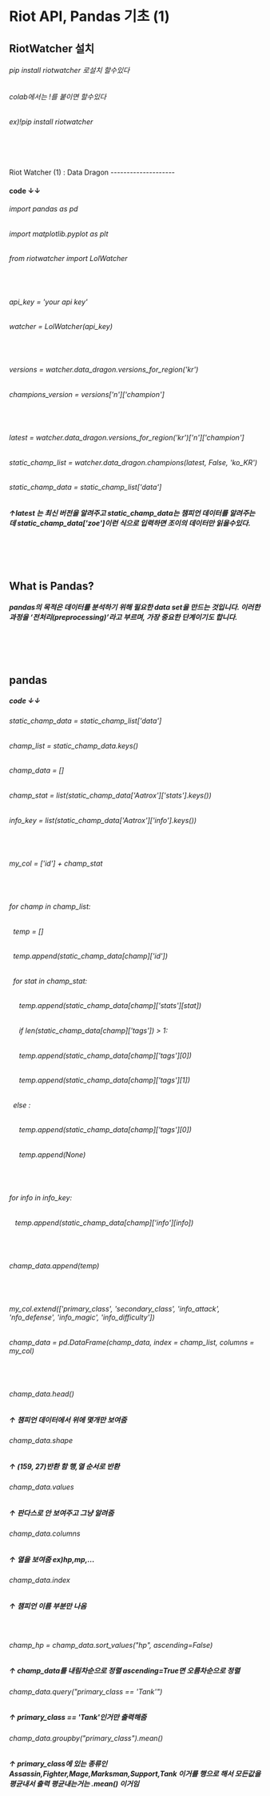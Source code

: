Riot API, Pandas 기초 (1)
========================
RiotWatcher 설치
----------------
###### pip install riotwatcher 로설치 할수있다
###### colab에서는 !를 붙이면 할수있다
###### ex)!pip install riotwatcher
</br>
</br>
</br>
Riot Watcher (1) : Data Dragon
--------------------

#### code &downarrow;&downarrow;

###### import pandas as pd
###### import matplotlib.pyplot as plt
###### from riotwatcher import LolWatcher
</br>

###### api_key = 'your api key'
###### watcher = LolWatcher(api_key)

</br>

###### versions = watcher.data_dragon.versions_for_region('kr')
###### champions_version = versions['n']['champion']

</br>

###### latest = watcher.data_dragon.versions_for_region('kr')['n']['champion']
###### static_champ_list = watcher.data_dragon.champions(latest, False, 'ko_KR')
###### static_champ_data = static_champ_list['data']

##### &uparrow;latest 는 최신 버전을 알려주고 static_champ_data는 챔피언 데이터를 알려주는데 static_champ_data['zoe']이런 식으로 입력하면 조이의 데이터만 읽을수있다.
</br>
</br>
</br>

What is Pandas?
-----------
##### pandas의 목적은 데이터를 분석하기 위해 필요한 data set을 만드는 것입니다. 이러한 과정을 ‘전처리(preprocessing)’라고 부르며, 가장 중요한 단계이기도 합니다.
</br></br></br>

pandas
-------
##### code &downarrow;&downarrow;
###### static_champ_data = static_champ_list['data']
###### champ_list = static_champ_data.keys()
###### champ_data = []
###### champ_stat = list(static_champ_data['Aatrox']['stats'].keys())
###### info_key = list(static_champ_data['Aatrox']['info'].keys())
</br>

###### my_col = ['id'] + champ_stat
</br>

###### for champ in champ_list:
######   &nbsp;&nbsp;temp = []
######   &nbsp;&nbsp;temp.append(static_champ_data[champ]['id'])
######   &nbsp;&nbsp;for stat in champ_stat:
######   &nbsp;&nbsp;&nbsp;&nbsp;  temp.append(static_champ_data[champ]['stats'][stat])
######   &nbsp;&nbsp;&nbsp;&nbsp; if len(static_champ_data[champ]['tags']) > 1:
######   &nbsp;&nbsp;&nbsp;&nbsp;  temp.append(static_champ_data[champ]['tags'][0])
######   &nbsp;&nbsp;&nbsp;&nbsp;  temp.append(static_champ_data[champ]['tags'][1])
######   &nbsp;&nbsp;else :
######   &nbsp;&nbsp;&nbsp;&nbsp;  temp.append(static_champ_data[champ]['tags'][0])
######   &nbsp;&nbsp;&nbsp;&nbsp;  temp.append(None)
</br>

######   for info in info_key:
######   &nbsp;&nbsp;  temp.append(static_champ_data[champ]['info'][info])
</br>

######   champ_data.append(temp)

</br>

###### my_col.extend(['primary_class', 'secondary_class', 'info_attack', 'nfo_defense', 'info_magic', 'info_difficulty'])
###### champ_data = pd.DataFrame(champ_data, index = champ_list, columns = my_col)
</br>

###### champ_data.head()
##### &uparrow; 챔피언 데이터에서 위에 몇개만 보여줌
###### champ_data.shape
##### &uparrow; (159, 27)반환 함 행,열 순서로 반환
###### champ_data.values
##### &uparrow; 판다스로 안 보여주고 그냥 알려줌
###### champ_data.columns
##### &uparrow; 열을 보여줌 ex)hp,mp,...
###### champ_data.index
##### &uparrow; 챔피언 이름 부분만 나옴

</br>

###### champ_hp = champ_data.sort_values("hp", ascending=False)
##### &uparrow; champ_data를 내림차순으로 정렬 ascending=True면 오름차순으로 정렬
###### champ_data.query("primary_class == 'Tank'")
##### &uparrow; primary_class == 'Tank'인거만 출력해줌
###### champ_data.groupby("primary_class").mean()
##### &uparrow; primary_class에 있는 종류인 Assassin,Fighter,Mage,Marksman,Support,Tank 이거를 행으로 해서 모든값을 평균내서 출력 평균내는거는 .mean() 이거임
